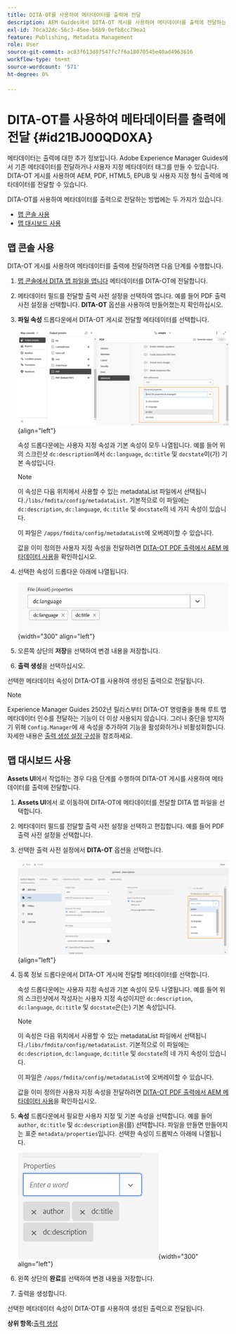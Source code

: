 ```yaml
---
title: DITA-OT를 사용하여 메타데이터를 출력에 전달
description: AEM Guides에서 DITA-OT 게시를 사용하여 메타데이터를 출력에 전달하는 방법을 알아봅니다.
exl-id: 70ca32dc-56c3-45ee-b6b9-0efb8cc79ea1
feature: Publishing, Metadata Management
role: User
source-git-commit: ac83f613d87547fc7f6a18070545e40ad4963616
workflow-type: tm+mt
source-wordcount: '571'
ht-degree: 0%

---
```


# DITA-OT를 사용하여 메타데이터를 출력에 전달 {#id21BJ00QD0XA}

메타데이터는 출력에 대한 추가 정보입니다. Adobe Experience Manager Guides에서 기존 메타데이터를 전달하거나 사용자 지정 메타데이터 태그를 만들 수 있습니다. DITA-OT 게시를 사용하여 AEM, PDF, HTML5, EPUB 및 사용자 지정 형식 출력에 메타데이터를 전달할 수 있습니다.

DITA-OT를 사용하여 메타데이터를 출력으로 전달하는 방법에는 두 가지가 있습니다.

- [맵 콘솔 사용](#using-map-console)
- [맵 대시보드 사용](#using-map-dashboard)

## 맵 콘솔 사용

DITA-OT 게시를 사용하여 메타데이터를 출력에 전달하려면 다음 단계를 수행합니다.

1. [맵 콘솔에서 DITA 맵 파일을 엽니다](./open-files-map-console.md) 메타데이터를 DITA-OT에 전달합니다.
1. 메타데이터 필드를 전달할 출력 사전 설정을 선택하여 엽니다. 예를 들어 PDF 출력 사전 설정을 선택합니다. **DITA-OT** 옵션을 사용하여 만들어졌는지 확인하십시오.
1. **파일 속성** 드롭다운에서 DITA-OT 게시로 전달할 메타데이터를 선택합니다.

   ![](images/custom-metadata-output-preset-new.png){align="left"}

   속성 드롭다운에는 사용자 지정 속성과 기본 속성이 모두 나열됩니다. 예를 들어 위의 스크린샷 `dc:description`에서 `dc:language`, `dc:title` 및 `docstate`이(가) 기본 속성입니다.

   >[!NOTE]
   >
   > 이 속성은 다음 위치에서 사용할 수 있는 metadataList 파일에서 선택됩니다.`/libs/fmdita/config/metadataList`. 기본적으로 이 파일에는 `dc:description`, `dc:language`, `dc:title` 및 `docstate`의 네 가지 속성이 있습니다.

   이 파일은 `/apps/fmdita/config/metadataList`에 오버레이할 수 있습니다.

   값을 이미 정의한 사용자 지정 속성을 전달하려면 [DITA-OT PDF 출력에서 AEM 메타데이터 사용](https://experienceleaguecommunities.adobe.com/t5/xml-documentation-discussions/use-aem-metadata-in-dita-ot-pdf-output/td-p/411880)을 확인하십시오.

1. 선택한 속성이 드롭다운 아래에 나열됩니다.

   ![](images/metadata-added-dropdown.png){width="300" align="left"}

1. 오른쪽 상단의 **저장**&#x200B;을 선택하여 변경 내용을 저장합니다.
1. **출력 생성**&#x200B;을 선택하십시오.

선택한 메타데이터 속성이 DITA-OT를 사용하여 생성된 출력으로 전달됩니다.

>[!NOTE]
>
> Experience Manager Guides 2502년 릴리스부터 DITA-OT 명령줄을 통해 루트 맵 메타데이터 인수를 전달하는 기능이 더 이상 사용되지 않습니다. 그러나 중단을 방지하기 위해 `Config.Manager`에 새 속성을 추가하여 기능을 활성화하거나 비활성화합니다.  자세한 내용은 [출력 생성 설정 구성](../cs-install-guide/conf-output-generation.md#configure-the-dita-ot-command-line-arguement-field-on-the-dita-map-dashboard)을 참조하세요.

## 맵 대시보드 사용

**Assets UI**&#x200B;에서 작업하는 경우 다음 단계를 수행하여 DITA-OT 게시를 사용하여 메타데이터를 출력에 전달합니다.

1. **Assets UI**&#x200B;에서 로 이동하여 DITA-OT에 메타데이터를 전달할 DITA 맵 파일을 선택합니다.
1. 메타데이터 필드를 전달할 출력 사전 설정을 선택하고 편집합니다. 예를 들어 PDF 출력 사전 설정을 선택합니다.
1. 선택한 출력 사전 설정에서 **DITA-OT** 옵션을 선택합니다.

   ![](images/custom-meta-data-output-preset.png){align="left"}

1. 등록 정보 드롭다운에서 DITA-OT 게시에 전달할 메타데이터를 선택합니다.

   속성 드롭다운에는 사용자 지정 속성과 기본 속성이 모두 나열됩니다. 예를 들어 위의 스크린샷에서 작성자는 사용자 지정 속성이지만 `dc:description`, `dc:language`, `dc:title` 및 `docstate`은(는) 기본 속성입니다.

   >[!NOTE]
   >
   > 이 속성은 다음 위치에서 사용할 수 있는 metadataList 파일에서 선택됩니다.`/libs/fmdita/config/metadataList`. 기본적으로 이 파일에는 `dc:description`, `dc:language`, `dc:title` 및 `docstate`의 네 가지 속성이 있습니다.

   이 파일은 `/apps/fmdita/config/metadataList`에 오버레이할 수 있습니다.

   값을 이미 정의한 사용자 지정 속성을 전달하려면 [DITA-OT PDF 출력에서 AEM 메타데이터 사용](https://experienceleaguecommunities.adobe.com/t5/xml-documentation-discussions/use-aem-metadata-in-dita-ot-pdf-output/td-p/411880)을 확인하십시오.

1. **속성** 드롭다운에서 필요한 사용자 지정 및 기본 속성을 선택합니다. 예를 들어 `author`, `dc:title` 및 `dc:description`을(를) 선택합니다. 파일을 만들면 만들어지는 표준 `metadata/properties`입니다. 선택한 속성이 드롭박스 아래에 나열됩니다.

   ![](images/selected-metadata-properties.png){width="300" align="left"}

1. 왼쪽 상단의 **완료**&#x200B;를 선택하여 변경 내용을 저장합니다.
1. 출력을 생성합니다.

선택한 메타데이터 속성이 DITA-OT를 사용하여 생성된 출력으로 전달됩니다.



**상위 항목:**&#x200B;[&#x200B;출력 생성](generate-output.md)
